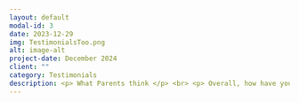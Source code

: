```yaml
---
layout: default
modal-id: 3
date: 2023-12-29
img: TestimonialsToo.png
alt: image-alt
project-date: December 2024
client: ""
category: Testimonials
description: <p> What Parents think </p> <br> <p> Overall, how have you found my service to you? </p> <br> <p> Fantastic service, highly recommend, 5-star, great communication from start to finish. </p> <br> Hayley <br> July 2023 <br> <br> <p> I have found the service and tutoring excellent. You were able to fit my daughter in for sessions promptly and made sure she was given the support and access to the sessions in and around her exams. It was invaluable to her. </p> 
---
```

